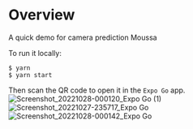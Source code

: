 # Overview

A quick demo for camera prediction
Moussa

To run it locally:

```
$ yarn
$ yarn start
```

Then scan the QR code to open it in the `Expo Go` app.
![Screenshot_20221028-000120_Expo Go (1)](https://user-images.githubusercontent.com/21066835/198408459-628f02a3-5ac9-4f3c-b934-0576045fff42.jpg)
![Screenshot_20221027-235717_Expo Go](https://user-images.githubusercontent.com/21066835/198408476-47bb43c4-4b91-4f31-9254-04c61172dfc0.jpg)
![Screenshot_20221028-000142_Expo Go](https://user-images.githubusercontent.com/21066835/198408496-fd804181-5b3f-4065-85ac-2b8dd078b49b.jpg)
